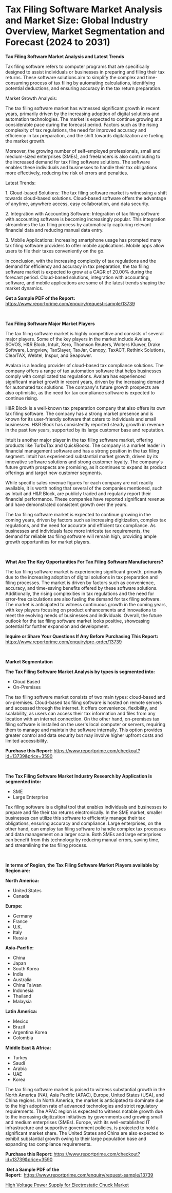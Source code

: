 <p><h1>Tax Filing Software Market Analysis and Market Size: Global Industry Overview, Market Segmentation and Forecast (2024 to 2031)</h1></p><p><strong>Tax Filing Software Market Analysis and Latest Trends</strong></p>
<p><p>Tax filing software refers to computer programs that are specifically designed to assist individuals or businesses in preparing and filing their tax returns. These software solutions aim to simplify the complex and time-consuming process of tax filing by automating calculations, identifying potential deductions, and ensuring accuracy in the tax return preparation.</p><p>Market Growth Analysis:</p><p>The tax filing software market has witnessed significant growth in recent years, primarily driven by the increasing adoption of digital solutions and automation technologies. The market is expected to continue growing at a considerable pace during the forecast period. Factors such as the rising complexity of tax regulations, the need for improved accuracy and efficiency in tax preparation, and the shift towards digitalization are fueling the market growth.</p><p>Moreover, the growing number of self-employed professionals, small and medium-sized enterprises (SMEs), and freelancers is also contributing to the increased demand for tax filing software solutions. The software enables these individuals and businesses to handle their tax obligations more effectively, reducing the risk of errors and penalties.</p><p>Latest Trends:</p><p>1. Cloud-based Solutions: The tax filing software market is witnessing a shift towards cloud-based solutions. Cloud-based software offers the advantage of anytime, anywhere access, easy collaboration, and data security.</p><p>2. Integration with Accounting Software: Integration of tax filing software with accounting software is becoming increasingly popular. This integration streamlines the tax filing process by automatically capturing relevant financial data and reducing manual data entry.</p><p>3. Mobile Applications: Increasing smartphone usage has prompted many tax filing software providers to offer mobile applications. Mobile apps allow users to file their taxes conveniently on the go.</p><p>In conclusion, with the increasing complexity of tax regulations and the demand for efficiency and accuracy in tax preparation, the tax filing software market is expected to grow at a CAGR of 20.00% during the forecast period. Cloud-based solutions, integration with accounting software, and mobile applications are some of the latest trends shaping the market dynamics.</p></p>
<p><strong>Get a Sample PDF of the Report:&nbsp;</strong> <a href="https://www.reportprime.com/enquiry/request-sample/13739">https://www.reportprime.com/enquiry/request-sample/13739</a></p>
<p>&nbsp;</p>
<p><strong>Tax Filing Software Major Market Players</strong></p>
<p><p>The tax filing software market is highly competitive and consists of several major players. Some of the key players in the market include Avalara, SOVOS, H&R Block, Intuit, Xero, Thomson Reuters, Wolters Kluwer, Drake Software, Longview, TaxSlayer, TaxJar, Canopy, TaxACT, Rethink Solutions, ClearTAX, Webtel, Inspur, and Seapower.</p><p>Avalara is a leading provider of cloud-based tax compliance solutions. The company offers a range of tax automation software that helps businesses comply with complicated tax regulations. Avalara has experienced significant market growth in recent years, driven by the increasing demand for automated tax solutions. The company's future growth prospects are also optimistic, as the need for tax compliance software is expected to continue rising.</p><p>H&R Block is a well-known tax preparation company that also offers its own tax filing software. The company has a strong market presence and is known for its user-friendly software that caters to individuals and small businesses. H&R Block has consistently reported steady growth in revenue in the past few years, supported by its large customer base and reputation.</p><p>Intuit is another major player in the tax filing software market, offering products like TurboTax and QuickBooks. The company is a market leader in financial management software and has a strong position in the tax filing segment. Intuit has experienced substantial market growth, driven by its innovative software solutions and strong customer loyalty. The company's future growth prospects are promising, as it continues to expand its product offerings and target new customer segments.</p><p>While specific sales revenue figures for each company are not readily available, it is worth noting that several of the companies mentioned, such as Intuit and H&R Block, are publicly traded and regularly report their financial performance. These companies have reported significant revenue and have demonstrated consistent growth over the years.</p><p>The tax filing software market is expected to continue growing in the coming years, driven by factors such as increasing digitization, complex tax regulations, and the need for accurate and efficient tax compliance. As businesses and individuals face more intricate tax requirements, the demand for reliable tax filing software will remain high, providing ample growth opportunities for market players.</p></p>
<p>&nbsp;</p>
<p><strong>What Are The Key Opportunities For Tax Filing Software Manufacturers?</strong></p>
<p><p>The tax filing software market is experiencing significant growth, primarily due to the increasing adoption of digital solutions in tax preparation and filing processes. The market is driven by factors such as convenience, accuracy, and time-saving benefits offered by these software solutions. Additionally, the rising complexities in tax regulations and the need for error-free calculations are also fueling the demand for tax filing software. The market is anticipated to witness continuous growth in the coming years, with key players focusing on product enhancements and innovations to meet the evolving needs of businesses and individuals. Overall, the future outlook for the tax filing software market looks positive, showcasing potential for further expansion and development.</p></p>
<p><strong>Inquire or Share Your Questions If Any Before Purchasing This Report:</strong> <a href="https://www.reportprime.com/enquiry/pre-order/13739">https://www.reportprime.com/enquiry/pre-order/13739</a></p>
<p>&nbsp;</p>
<p><strong>Market Segmentation</strong></p>
<p><strong>The Tax Filing Software Market Analysis by types is segmented into:</strong></p>
<p><ul><li>Cloud Based</li><li>On-Premises</li></ul></p>
<p><p>The tax filing software market consists of two main types: cloud-based and on-premises. Cloud-based tax filing software is hosted on remote servers and accessed through the internet. It offers convenience, flexibility, and scalability, as users can access their tax information and files from any location with an internet connection. On the other hand, on-premises tax filing software is installed on the user's local computer or servers, requiring them to manage and maintain the software internally. This option provides greater control and data security but may involve higher upfront costs and limited accessibility.</p></p>
<p><strong>Purchase this Report:&nbsp;</strong><a href="https://www.reportprime.com/checkout?id=13739&price=3590">https://www.reportprime.com/checkout?id=13739&price=3590</a></p>
<p>&nbsp;</p>
<p><strong>The Tax Filing Software Market Industry Research by Application is segmented into:</strong></p>
<p><ul><li>SME</li><li>Large Enterprise</li></ul></p>
<p><p>Tax filing software is a digital tool that enables individuals and businesses to prepare and file their tax returns electronically. In the SME market, smaller businesses can utilize this software to efficiently manage their tax obligations, ensuring accuracy and compliance. Large enterprises, on the other hand, can employ tax filing software to handle complex tax processes and data management on a larger scale. Both SMEs and large enterprises can benefit from this technology by reducing manual errors, saving time, and streamlining the tax filing process.</p></p>
<p>&nbsp;</p>
<p><strong>In terms of Region, the Tax Filing Software Market Players available by Region are:</strong></p>
<p>
    <p> <strong> North America: </strong>
        <ul>
            <li>United States</li>
            <li>Canada</li>
        </ul>
        </p> 
    <p> <strong> Europe: </strong>
        <ul>
            <li>Germany</li>
            <li>France</li>
            <li>U.K.</li>
            <li>Italy</li>
            <li>Russia</li>
        </ul>
        </p> 
    <p> <strong> Asia-Pacific: </strong>
        <ul>
            <li>China</li>
            <li>Japan</li>
            <li>South Korea</li>
            <li>India</li>
            <li>Australia</li>
            <li>China Taiwan</li>
            <li>Indonesia</li>
            <li>Thailand</li>
            <li>Malaysia</li>
        </ul>
        </p> 
    <p> <strong> Latin America: </strong>
        <ul>
            <li>Mexico</li>
            <li>Brazil</li>
            <li>Argentina Korea</li>
            <li>Colombia</li>
        </ul>
        </p> 
    <p> <strong> Middle East & Africa: </strong>
        <ul>
            <li>Turkey</li>
            <li>Saudi</li>
            <li>Arabia</li>
            <li>UAE</li>
            <li>Korea</li>
        </ul>
    </p>
    </p>
<p><p>The tax filing software market is poised to witness substantial growth in the North America (NA), Asia Pacific (APAC), Europe, United States (USA), and China regions. In North America, the market is anticipated to dominate due to the high adoption rate of advanced technologies and strict regulatory requirements. The APAC region is expected to witness notable growth due to the increasing digitization initiatives by governments and growing small and medium enterprises (SMEs). Europe, with its well-established IT infrastructure and supportive government policies, is projected to hold a significant market share. The United States and China are also expected to exhibit substantial growth owing to their large population base and expanding tax compliance requirements.</p></p>
<p><strong>Purchase this Report: </strong><a href="https://www.reportprime.com/checkout?id=13739&price=3590">https://www.reportprime.com/checkout?id=13739&price=3590</a></p>
<p>&nbsp;<strong>Get a Sample PDF of the Report:&nbsp;&nbsp;</strong><a href="https://www.reportprime.com/enquiry/request-sample/13739">https://www.reportprime.com/enquiry/request-sample/13739</a></p>
<p><strong></strong></p>
<p><p><a href="https://medium.com/@alicehanson1974/analyzing-high-voltage-power-supply-for-electrostatic-chuck-market-global-industry-perspective-and-b730aa4106b9">High Voltage Power Supply for Electrostatic Chuck Market</a></p></p>